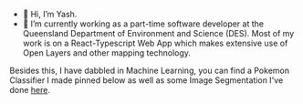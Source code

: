 - 👋 Hi, I’m Yash.
- 🌱 I’m currently working as a part-time software developer at the Queensland Department of Environment and Science (DES). Most of my work is on a React-Typescript Web App which makes extensive use of Open Layers and other mapping technology.

Besides this, I have dabbled in Machine Learning, you can find a Pokemon Classifier I made pinned below as well as some Image Segmentation I've done [here](https://github.com/yashtalekar/PatternFlow/tree/topic-recognition/recognition/s4524723_UNet_ISIC).

<!---
yashtalekar/yashtalekar is a ✨ special ✨ repository because its `README.md` (this file) appears on your GitHub profile.
You can click the Preview link to take a look at your changes.
--->

